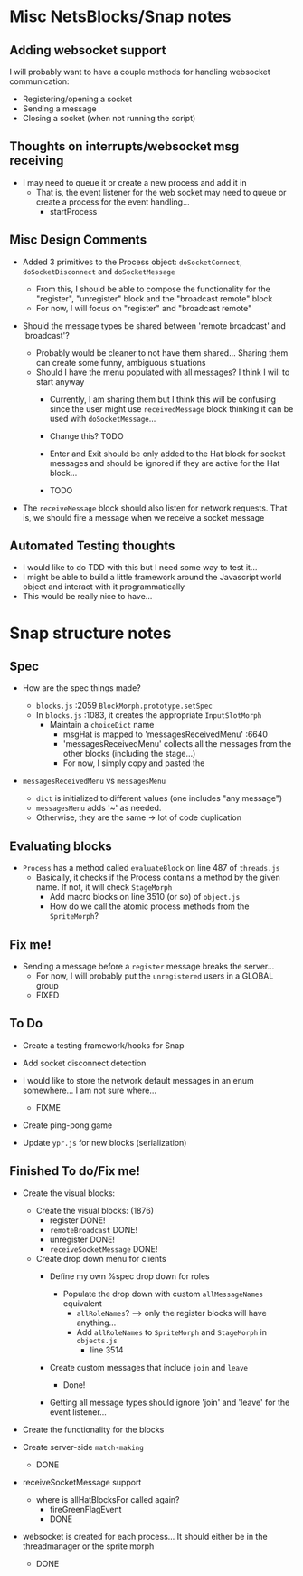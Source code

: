 # Misc NetsBlocks/Snap notes
## Adding websocket support
I will probably want to have a couple methods for handling websocket communication:
+ Registering/opening a socket
+ Sending a message
+ Closing a socket (when not running the script)

## Thoughts on interrupts/websocket msg receiving
+ I may need to queue it or create a new process and add it in
  + That is, the event listener for the web socket may need to queue or create a process for the event handling...
    + startProcess

## Misc Design Comments
+ Added 3 primitives to the Process object: `doSocketConnect`, `doSocketDisconnect` and `doSocketMessage`
  + From this, I should be able to compose the functionality for the "register", "unregister" block and the "broadcast remote" block
  + For now, I will focus on "register" and "broadcast remote"

+ Should the message types be shared between 'remote broadcast' and 'broadcast'?
  + Probably would be cleaner to not have them shared... Sharing them can create some funny, ambiguous situations
  + Should I have the menu populated with all messages? I think I will to start anyway
      + Currently, I am sharing them but I think this will be confusing since the user might use `receivedMessage` block thinking it can be used with `doSocketMessage`...
      + Change this? TODO

      + Enter and Exit should be only added to the Hat block for socket messages and should be ignored if they are active for the Hat block...
      + TODO

+ The `receiveMessage` block should also listen for network requests. That is, we should fire a message when we receive a socket message

## Automated Testing thoughts
+ I would like to do TDD with this but I need some way to test it... 
+ I might be able to build a little framework around the Javascript world object and interact with it programmatically
+ This would be really nice to have...

# Snap structure notes
## Spec
+ How are the spec things made?
  + `blocks.js` :2059 `BlockMorph.prototype.setSpec`
  + In `blocks.js` :1083, it creates the appropriate `InputSlotMorph`
    + Maintain a `choiceDict` name
      + msgHat is mapped to 'messagesReceivedMenu' :6640
      + 'messagesReceivedMenu' collects all the messages from the other blocks (including the stage...)
      + For now, I simply copy and pasted the 

+ `messagesReceivedMenu` vs `messagesMenu`
  + `dict` is initialized to different values (one includes "any message")
  + `messagesMenu` adds '~' as needed. 
  + Otherwise, they are the same -> lot of code duplication

## Evaluating blocks
+ `Process` has a method called `evaluateBlock` on line 487 of `threads.js`
  + Basically, it checks if the Process contains a method by the given name. If not, it will check `StageMorph`
    + Add macro blocks on line 3510 (or so) of `object.js`
    + How do we call the atomic process methods from the `SpriteMorph`?

## Fix me!
+ Sending a message before a `register` message breaks the server...
    + For now, I will probably put the `unregistered` users in a GLOBAL group
    + FIXED

## To Do
+ Create a testing framework/hooks for Snap 
+ Add socket disconnect detection
+ I would like to store the network default messages in an enum somewhere... I am not sure where...
  + FIXME

+ Create ping-pong game

+ Update `ypr.js` for new blocks (serialization)

## Finished To do/Fix me!
+ Create the visual blocks:
  + Create the visual blocks: (1876)
    + register DONE!
    + `remoteBroadcast` DONE!
    + unregister DONE!
    + `receiveSocketMessage` DONE!
  + Create drop down menu for clients
    + Define my own %spec drop down for roles
      + Populate the drop down with custom `allMessageNames` equivalent
        + `allRoleNames`?  --> only the register blocks will have anything...
        + Add `allRoleNames` to `SpriteMorph` and `StageMorph` in `objects.js`
          + line 3514

    + Create custom messages that include `join` and `leave`
        + Done!
    + Getting all message types should ignore 'join' and 'leave' for the event listener...

+ Create the functionality for the blocks

+ Create server-side `match-making`
    + DONE

+ receiveSocketMessage support
    + where is allHatBlocksFor called again?
        + fireGreenFlagEvent
        + DONE

+ websocket is created for each process... It should either be in the threadmanager or the sprite morph
    + DONE
